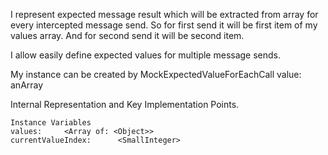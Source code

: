 I represent expected message result which will be extracted from array for every intercepted message send. So for first send it will be first item of my values array. And for second send it will be second item.

I allow easily define expected values for multiple message sends.

My instance can be created by 
	MockExpectedValueForEachCall value: anArray
	
Internal Representation and Key Implementation Points.

    Instance Variables
	values:		<Array of: <Object>>
	currentValueIndex:		<SmallInteger>